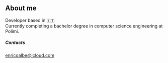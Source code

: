 ## About me
Developer based in 🇮🇹<br />
Currently completing a bachelor degree in computer science engineering at Polimi.<br />
##### Contacts
enricoalbe@icloud.com

<!---
kakakber/kakakber is a ✨ special ✨ repository because its `README.md` (this file) appears on your GitHub profile.
You can click the Preview link to take a look at your changes.
--->
